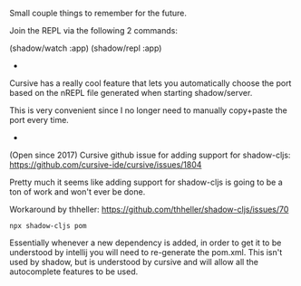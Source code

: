 Small couple things to remember for the future.

Join the REPL via the following 2 commands:

(shadow/watch :app)
(shadow/repl :app)

-

Cursive has a really cool feature that lets you automatically choose the port based on the nREPL file generated when starting shadow/server.

This is very convenient since I no longer need to manually copy+paste the port every time.

-

(Open since 2017) Cursive github issue for adding support for shadow-cljs:
https://github.com/cursive-ide/cursive/issues/1804

Pretty much it seems like adding support for shadow-cljs is going to be a ton of work and won't ever be done.

Workaround by thheller:
https://github.com/thheller/shadow-cljs/issues/70

`npx shadow-cljs pom`

Essentially whenever a new dependency is added, in order to get it to be understood by intellij you will need to re-generate the pom.xml. This isn't used by shadow, but is understood by cursive and will allow all the autocomplete features to be used.

